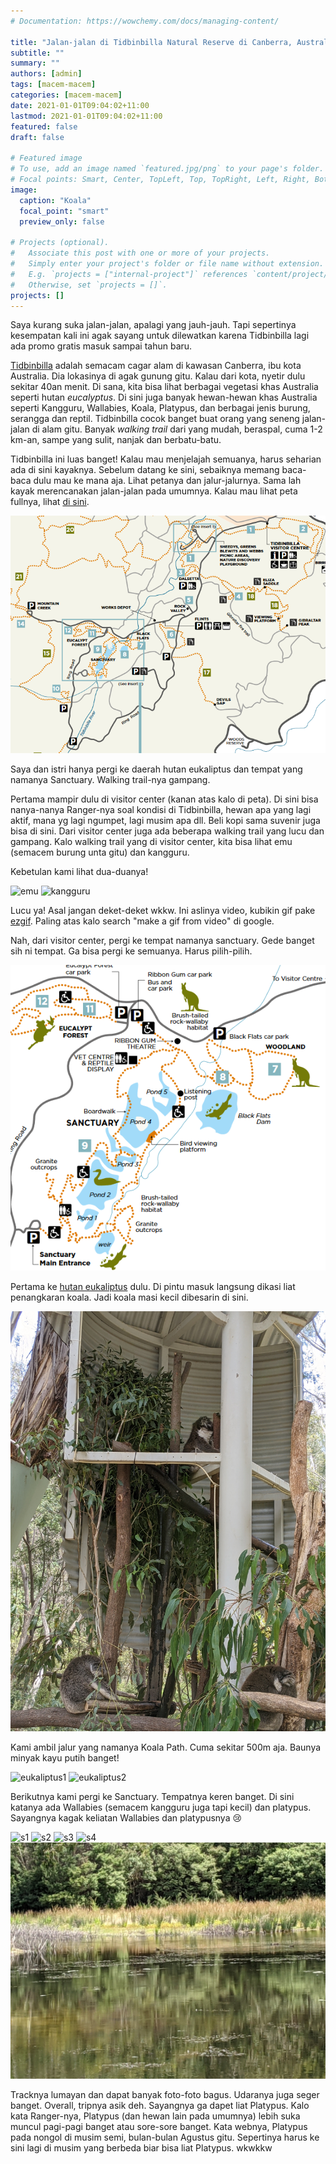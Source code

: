 ```yaml
---
# Documentation: https://wowchemy.com/docs/managing-content/

title: "Jalan-jalan di Tidbinbilla Natural Reserve di Canberra, Australia"
subtitle: ""
summary: ""
authors: [admin]
tags: [macem-macem]
categories: [macem-macem]
date: 2021-01-01T09:04:02+11:00
lastmod: 2021-01-01T09:04:02+11:00
featured: false
draft: false

# Featured image
# To use, add an image named `featured.jpg/png` to your page's folder.
# Focal points: Smart, Center, TopLeft, Top, TopRight, Left, Right, BottomLeft, Bottom, BottomRight.
image:
  caption: "Koala"
  focal_point: "smart"
  preview_only: false

# Projects (optional).
#   Associate this post with one or more of your projects.
#   Simply enter your project's folder or file name without extension.
#   E.g. `projects = ["internal-project"]` references `content/project/deep-learning/index.md`.
#   Otherwise, set `projects = []`.
projects: []
---
```


Saya kurang suka jalan-jalan, apalagi yang jauh-jauh. Tapi sepertinya kesempatan kali ini agak sayang untuk dilewatkan karena Tidbinbilla lagi ada promo gratis masuk sampai tahun baru.

[Tidbinbilla](https://www.tidbinbilla.act.gov.au/) adalah semacam cagar alam di kawasan Canberra, ibu kota Australia. Dia lokasinya di agak gunung gitu. Kalau dari kota, nyetir dulu sekitar 40an menit. Di sana, kita bisa lihat berbagai vegetasi khas Australia seperti hutan _eucalyptus_. Di sini juga banyak hewan-hewan khas Australia seperti Kangguru, Wallabies, Koala, Platypus, dan berbagai jenis burung, serangga dan reptil. Tidbinbilla cocok banget buat orang yang seneng jalan-jalan di alam gitu. Banyak _walking trail_ dari yang mudah, beraspal, cuma 1-2 km-an, sampe yang sulit, nanjak dan berbatu-batu.

Tidbinbilla ini luas banget! Kalau mau menjelajah semuanya, harus seharian ada di sini kayaknya. Sebelum datang ke sini, sebaiknya memang baca-baca dulu mau ke mana aja. Lihat petanya dan jalur-jalurnya. Sama lah kayak merencanakan jalan-jalan pada umumnya. Kalau mau lihat peta fullnya, lihat [di sini](https://www.tidbinbilla.act.gov.au/__data/assets/pdf_file/0005/572288/Tidbinbilla-Map-and-Guide.pdf).

![tidbinbilla_map](tidbinbilla_map.PNG)

Saya dan istri hanya pergi ke daerah hutan eukaliptus dan tempat yang namanya Sanctuary. Walking trail-nya gampang.

Pertama mampir dulu di visitor center (kanan atas kalo di peta). Di sini bisa nanya-nanya Ranger-nya soal kondisi di Tidbinbilla, hewan apa yang lagi aktif, mana yg lagi ngumpet, lagi musim apa dll. Beli kopi sama suvenir juga bisa di sini. Dari visitor center juga ada beberapa walking trail yang lucu dan gampang. Kalo walking trail yang di visitor center, kita bisa lihat emu (semacem burung unta gitu) dan kangguru.

Kebetulan kami lihat dua-duanya!

![emu](emu.gif)
![kangguru](kangguru.gif)

Lucu ya! Asal jangan deket-deket wkkw. Ini aslinya video, kubikin gif pake [ezgif](https://ezgif.com/video-to-gif). Paling atas kalo search "make a gif from video" di google.

Nah, dari visitor center, pergi ke tempat namanya sanctuary. Gede banget sih ni tempat. Ga bisa pergi ke semuanya. Harus pilih-pilih.

![sanctuary_map](sanctuary_map.PNG)

Pertama ke [hutan eukaliptus](https://www.tidbinbilla.act.gov.au/do/the-eucalypt-forest) dulu. Di pintu masuk langsung dikasi liat penangkaran koala. Jadi koala masi kecil dibesarin di sini.

![koala](featured.jpg)

Kami ambil jalur yang namanya Koala Path. Cuma sekitar 500m aja. Baunya minyak kayu putih banget!

![eukaliptus1](eukaliptus1.jpg)
![eukaliptus2](eukaliptus2.jpg)

Berikutnya kami pergi ke Sanctuary. Tempatnya keren banget. Di sini katanya ada Wallabies (semacem kangguru juga tapi kecil) dan platypus. Sayangnya kagak keliatan Wallabies dan platypusnya 😢

![s1](s1.jpg)
![s2](s2.jpg)
![s3](s3.jpg)
![s4](s4.jpg)
![s5](s5.jpg)

Tracknya lumayan dan dapat banyak foto-foto bagus. Udaranya juga seger banget. Overall, tripnya asik deh. Sayangnya ga dapet liat Platypus. Kalo kata Ranger-nya, Platypus (dan hewan lain pada umumnya) lebih suka muncul pagi-pagi banget atau sore-sore banget. Kata webnya, Platypus pada nongol di musim semi, bulan-bulan Agustus gitu. Sepertinya harus ke sini lagi di musim yang berbeda biar bisa liat Platypus. wkwkkw